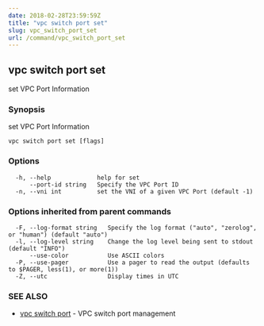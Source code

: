 ```yaml
---
date: 2018-02-28T23:59:59Z
title: "vpc switch port set"
slug: vpc_switch_port_set
url: /command/vpc_switch_port_set
---
```

## vpc switch port set

set VPC Port Information

### Synopsis


set VPC Port Information

```
vpc switch port set [flags]
```

### Options

```
  -h, --help             help for set
      --port-id string   Specify the VPC Port ID
  -n, --vni int          set the VNI of a given VPC Port (default -1)
```

### Options inherited from parent commands

```
  -F, --log-format string   Specify the log format ("auto", "zerolog", or "human") (default "auto")
  -l, --log-level string    Change the log level being sent to stdout (default "INFO")
      --use-color           Use ASCII colors
  -P, --use-pager           Use a pager to read the output (defaults to $PAGER, less(1), or more(1))
  -Z, --utc                 Display times in UTC
```

### SEE ALSO
* [vpc switch port](/command/vpc_switch_port)	 - VPC switch port management

